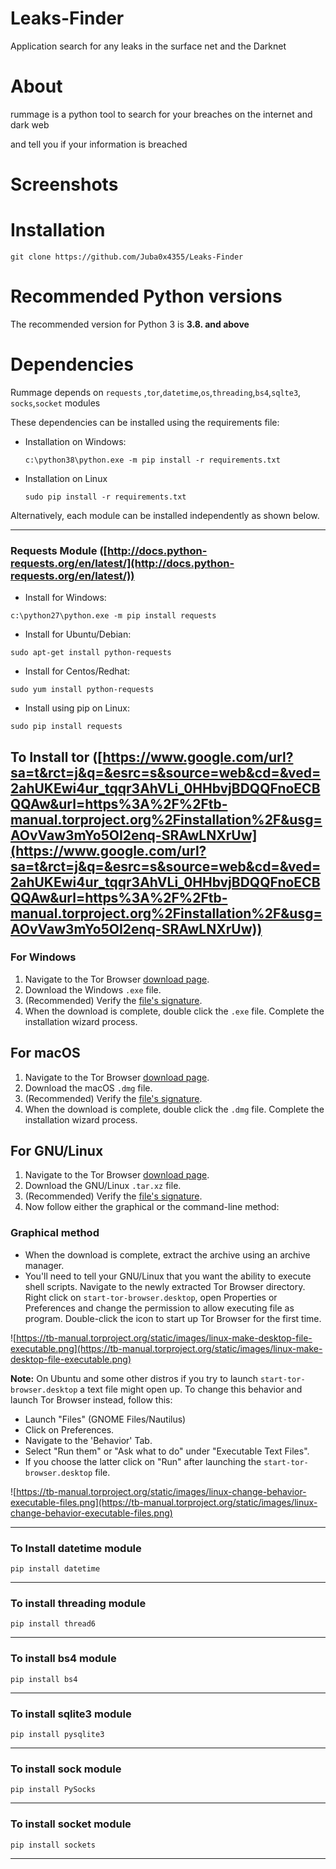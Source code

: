 # Leaks-Finder
Application search for any leaks in the surface net and the Darknet

# About

rummage is a python tool to search for your breaches on the internet and dark web

and tell you if your information is breached 

# Screenshots

# Installation

```
git clone https://github.com/Juba0x4355/Leaks-Finder
```

# Recommended Python versions

The recommended version for Python 3 is **3.8. and above**

# Dependencies

Rummage depends on  `requests` ,`tor`,`datetime`,`os`,`threading`,`bs4`,`sqlte3`, `socks`,`socket` modules

These dependencies can be installed using the requirements file:

- Installation on Windows:
    
    `c:\python38\python.exe -m pip install -r requirements.txt`
    
- Installation on Linux
    
    `sudo pip install -r requirements.txt`
    

Alternatively, each module can be installed independently as shown below.

---

### Requests Module ([http://docs.python-requests.org/en/latest/](http://docs.python-requests.org/en/latest/))

- Install for Windows:

`c:\python27\python.exe -m pip install requests`

- Install for Ubuntu/Debian:

`sudo apt-get install python-requests`

- Install for Centos/Redhat:

`sudo yum install python-requests`

- Install using pip on Linux:

`sudo pip install requests`

## To Install tor ([https://www.google.com/url?sa=t&rct=j&q=&esrc=s&source=web&cd=&ved=2ahUKEwi4ur_tqqr3AhVLi_0HHbvjBDQQFnoECBQQAw&url=https%3A%2F%2Ftb-manual.torproject.org%2Finstallation%2F&usg=AOvVaw3mYo5OI2enq-SRAwLNXrUw](https://www.google.com/url?sa=t&rct=j&q=&esrc=s&source=web&cd=&ved=2ahUKEwi4ur_tqqr3AhVLi_0HHbvjBDQQFnoECBQQAw&url=https%3A%2F%2Ftb-manual.torproject.org%2Finstallation%2F&usg=AOvVaw3mYo5OI2enq-SRAwLNXrUw))

### For Windows

1. Navigate to the Tor Browser [download page](https://www.torproject.org/download).
2. Download the Windows `.exe` file.
3. (Recommended) Verify the [file's signature](https://support.torproject.org/en/tbb/how-to-verify-signature/).
4. When the download is complete, double click the `.exe` file. Complete the installation wizard process.

## For macOS

1. Navigate to the Tor Browser [download page](https://www.torproject.org/download).
2. Download the macOS `.dmg` file.
3. (Recommended) Verify the [file's signature](https://support.torproject.org/en/tbb/how-to-verify-signature/).
4. When the download is complete, double click the `.dmg` file. Complete the installation wizard process.

## For GNU/Linux

1. Navigate to the Tor Browser [download page](https://www.torproject.org/download).
2. Download the GNU/Linux `.tar.xz` file.
3. (Recommended) Verify the [file's signature](https://support.torproject.org/en/tbb/how-to-verify-signature/).
4. Now follow either the graphical or the command-line method:

### Graphical method

- When the download is complete, extract the archive using an archive manager.
- You'll need to tell your GNU/Linux that you want the ability to execute shell scripts.
Navigate to the newly extracted Tor Browser directory.
Right click on `start-tor-browser.desktop`, open Properties or Preferences and change the permission to allow executing file as program. Double-click the icon to start up Tor Browser for the first time.

![https://tb-manual.torproject.org/static/images/linux-make-desktop-file-executable.png](https://tb-manual.torproject.org/static/images/linux-make-desktop-file-executable.png)

**Note:** On Ubuntu and some other distros if you try to launch `start-tor-browser.desktop` a text file might open up.
To change this behavior and launch Tor Browser instead, follow this:

- Launch "Files" (GNOME Files/Nautilus)
- Click on Preferences.
- Navigate to the 'Behavior' Tab.
- Select "Run them" or "Ask what to do" under "Executable Text Files".
- If you choose the latter click on "Run" after launching the `start-tor-browser.desktop` file.

![https://tb-manual.torproject.org/static/images/linux-change-behavior-executable-files.png](https://tb-manual.torproject.org/static/images/linux-change-behavior-executable-files.png)

---

### To Install datetime module

```
pip install datetime
```

---

### To install threading module

```
pip install thread6
```

---

### To install bs4 module

```
pip install bs4
```

---

### To install sqlite3 module

```
pip install pysqlite3
```

---

### To install sock module

```
pip install PySocks
```

---

### To install socket module

```
pip install sockets
```

---

###
